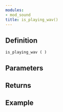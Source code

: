 ```yaml
---
modules:
- mod_sound
title: is_playing_wav()
---
```


## Definition

    is_playing_wav ( )

## Parameters

## Returns

## Example

```
```
